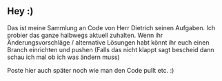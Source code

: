 ## Hey :)

Das ist meine Sammlung an Code von Herr Dietrich seinen Aufgaben.
Ich probier das ganze halbwegs aktuell zuhalten.
Wenn ihr Änderungsvorschläge / alternative Lösungen habt könnt ihr euch einen Branch einrichten und pushen 
(Falls das nicht klappt sagt bescheid dann schau ich mal ob ich was ändern muss)

Poste hier auch später noch wie man den Code pullt etc. :)

